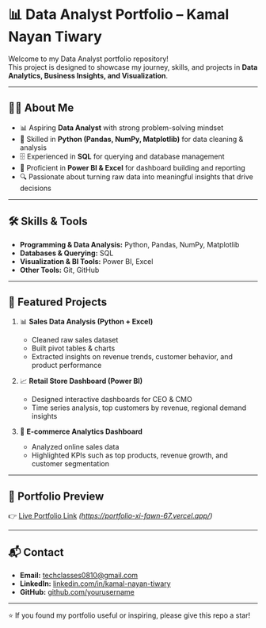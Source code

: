 # 📊 Data Analyst Portfolio – Kamal Nayan Tiwary  

Welcome to my Data Analyst portfolio repository!  
This project is designed to showcase my journey, skills, and projects in **Data Analytics, Business Insights, and Visualization**.  

---

## 👨‍💻 About Me
- 📊 Aspiring **Data Analyst** with strong problem-solving mindset  
- 🐍 Skilled in **Python (Pandas, NumPy, Matplotlib)** for data cleaning & analysis  
- 🗄️ Experienced in **SQL** for querying and database management  
- 📑 Proficient in **Power BI & Excel** for dashboard building and reporting  
- 🔍 Passionate about turning raw data into meaningful insights that drive decisions  

---

## 🛠️ Skills & Tools
- **Programming & Data Analysis:** Python, Pandas, NumPy, Matplotlib  
- **Databases & Querying:** SQL  
- **Visualization & BI Tools:** Power BI, Excel  
- **Other Tools:** Git, GitHub  

---

## 📂 Featured Projects
1. 📊 **Sales Data Analysis (Python + Excel)**  
   - Cleaned raw sales dataset  
   - Built pivot tables & charts  
   - Extracted insights on revenue trends, customer behavior, and product performance  

2. 📈 **Retail Store Dashboard (Power BI)**  
   - Designed interactive dashboards for CEO & CMO  
   - Time series analysis, top customers by revenue, regional demand insights  

3. 🛒 **E-commerce Analytics Dashboard**  
   - Analyzed online sales data  
   - Highlighted KPIs such as top products, revenue growth, and customer segmentation  

---

## 📸 Portfolio Preview
👉 [Live Portfolio Link](#) *(https://portfolio-xi-fawn-67.vercel.app/)*  

---

## 📬 Contact
- **Email:** techclasses0810@gmail.com  
- **LinkedIn:** [linkedin.com/in/kamal-nayan-tiwary](#)  
- **GitHub:** [github.com/yourusername](#)  

---

⭐ If you found my portfolio useful or inspiring, please give this repo a star!

